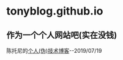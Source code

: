 # tonyblog.github.io
<h2>作为一个个人网站吧(实在没钱)</h2>
陈托尼的<a target="_blank" href="https://tonychenhey.github.io/blog/">个人(伪)技术博客</a>--2019/07/19<br>    
